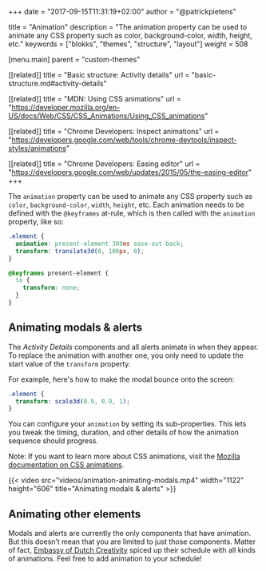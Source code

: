 +++
date            = "2017-09-15T11:31:19+02:00"
author          = "@patrickpietens"

title           = "Animation"
description     = "The animation property can be used to animate any CSS property such as color, background-color, width, height, etc."
keywords        = ["blokks", "themes", "structure", "layout"]
weight          = 508

[menu.main]
parent          = "custom-themes"

[[related]]
title = "Basic structure: Activity details"
url = "basic-structure.md#activity-details"

[[related]]
title = "MDN: Using CSS animations"
url = "https://developer.mozilla.org/en-US/docs/Web/CSS/CSS_Animations/Using_CSS_animations"

[[related]]
title = "Chrome Developers: Inspect animations"
url = "https://developers.google.com/web/tools/chrome-devtools/inspect-styles/animations"

[[related]]
title = "Chrome Developers: Easing editor"
url = "https://developers.google.com/web/updates/2015/05/the-easing-editor"
+++

The `animation` property can be used to animate any CSS property such as `color`, `background-color`, `width`, `height`, etc. Each animation needs to be defined with the `@keyframes` at-rule, which is then called with the `animation` property, like so:

```css
.element {
  animation: present-element 300ms ease-out-back;
  transform: translate3d(0, 100px, 0);
}

@keyframes present-element {
  to {
    transform: none;
  }
}
```

## Animating modals & alerts
The *Activity Details* components and all alerts animate in when they appear. To replace the animation with another one, you only need to update the start value of the `transform` property. 

For example, here's how to make the modal bounce onto the screen:

```css
.element {
  transform: scale3d(0.9, 0.9, 1);
}
```
You can configure your `animation` by setting its sub-properties. This lets you tweak the timing, duration, and other details of how the animation sequence should progress. 

<span class='note'>Note: If you want to learn more about CSS animations, visit the [Mozilla documentation on CSS animations](https://developer.mozilla.org/en-US/docs/Web/CSS/CSS_Animations/Using_CSS_animations).</span>

{{< video src="videos/animation-animating-modals.mp4" width="1122" height="606" title="Animating modals & alerts" >}}

## Animating other elements
Modals and alerts are currently the only components that have animation. But this doesn’t mean that you are limited to just those components. Matter of fact, [Embassy of Dutch Creativity](https://blokks.co/schedules/embassy-of-dutch-creativity) spiced up their schedule with all kinds of animations. Feel free to add animation to your schedule!
